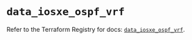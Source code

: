 # `data_iosxe_ospf_vrf`

Refer to the Terraform Registry for docs: [`data_iosxe_ospf_vrf`](https://registry.terraform.io/providers/ciscodevnet/iosxe/0.9.3/docs/data-sources/ospf_vrf).
